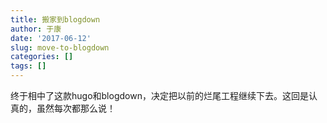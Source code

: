```yaml
---
title: 搬家到blogdown
author: 于康
date: '2017-06-12'
slug: move-to-blogdown
categories: []
tags: []
---
```


终于相中了这款hugo和blogdown，决定把以前的烂尾工程继续下去。这回是认真的，虽然每次都那么说！